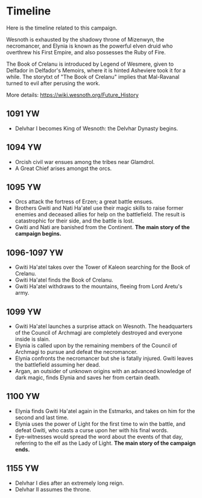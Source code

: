 # Timeline

Here is the timeline related to this campaign.

Wesnoth is exhausted by the shadowy throne of Mizenwyn, the necromancer, and Elynia is known as the powerful elven druid who overthrew his First Empire, and also possesses the Ruby of Fire.

The Book of Crelanu is introduced by Legend of Wesmere, given to Delfador in Delfador's Memoirs, where it is hinted Asheviere took it for a while. The storytxt of "The Book of Crelanu" implies that Mal-Ravanal turned to evil after perusing the work.

More details: https://wiki.wesnoth.org/Future_History

## 1091 YW

* Delvhar I becomes King of Wesnoth: the Delvhar Dynasty begins.

## 1094 YW

* Orcish civil war ensues among the tribes near Glamdrol.
* A Great Chief arises amongst the orcs.

## 1095 YW

* Orcs attack the fortress of Erzen; a great battle ensues.
* Brothers Gwiti and Nati Ha'atel use their magic skills to raise former enemies and deceased allies for help on the battlefield. The result is catastrophic for their side, and the battle is lost.
* Gwiti and Nati are banished from the Continent. **The main story of the campaign begins.**

## 1096-1097 YW

* Gwiti Ha'atel takes over the Tower of Kaleon searching for the Book of Crelanu.
* Gwiti Ha'atel finds the Book of Crelanu.
* Gwiti Ha'atel withdraws to the mountains, fleeing from Lord Aretu's army.

## 1099 YW

* Gwiti Ha'atel launches a surprise attack on Wesnoth. The headquarters of the Council of Archmagi are completely destroyed and everyone inside is slain.
* Elynia is called upon by the remaining members of the Council of Archmagi to pursue and defeat the necromancer.
* Elynia confronts the necromancer but she is fatally injured. Gwiti leaves the battlefield assuming her dead.
* Argan, an outsider of unknown origins with an advanced knowledge of dark magic, finds Elynia and saves her from certain death.

## 1100 YW

* Elynia finds Gwiti Ha'atel again in the Estmarks, and takes on him for the second and last time.
* Elynia uses the power of Light for the first time to win the battle, and defeat Gwiti, who casts a curse upon her with his final words.
* Eye-witnesses would spread the word about the events of that day, referring to the elf as the Lady of Light. **The main story of the campaign ends.**

## 1155 YW

* Delvhar I dies after an extremely long reign.
* Delvhar II assumes the throne.
